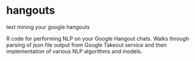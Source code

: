 # hangouts
text mining your google hangouts


R code for performing NLP on your Google Hangout chats.  Walks through parsing of json file output from Google Takeout service and then
implementation of various NLP algorithms and models.
